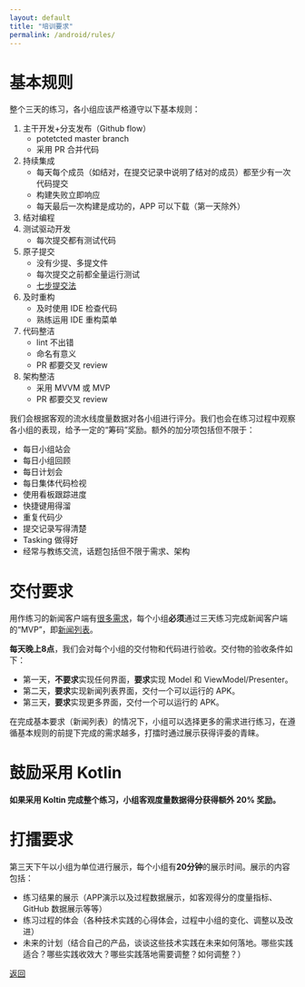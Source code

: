 ```yaml
---
layout: default
title: "培训要求"
permalink: /android/rules/
---
```


# 基本规则

整个三天的练习，各小组应该严格遵守以下基本规则：

1. 主干开发+分支发布（Github flow）
   - potetcted master branch
   - 采用 PR 合并代码
2. 持续集成
   - 每天每个成员（如结对，在提交记录中说明了结对的成员）都至少有一次代码提交
   - 构建失败立即响应
   - 每天最后一次构建是成功的，APP 可以下载（第一天除外）
3. 结对编程
4. 测试驱动开发
   - 每次提交都有测试代码
5. 原子提交
   - 没有少提、多提文件
   - 每次提交之前都全量运行测试
   - [七步提交法](https://static001.infoq.cn/resource/image/4c/d1/4c5d2f40c00ffd6d00b1d011108f66d1.png)
6. 及时重构
   - 及时使用 IDE 检查代码
   - 熟练运用 IDE 重构菜单
7. 代码整洁
   - lint 不出错
   - 命名有意义
   - PR 都要交叉 review
8. 架构整洁
   - 采用 MVVM 或 MVP
   - PR 都要交叉 review

我们会根据客观的流水线度量数据对各小组进行评分。我们也会在练习过程中观察各小组的表现，给予一定的“筹码”奖励。额外的加分项包括但不限于：
  - 每日小组站会
  - 每日小组回顾
  - 每日计划会
  - 每日集体代码检视
  - 使用看板跟踪进度
  - 快捷键用得溜
  - 重复代码少
  - 提交记录写得清楚
  - Tasking 做得好
  - 经常与教练交流，话题包括但不限于需求、架构


# 交付要求

用作练习的新闻客户端有[很多需求](https://cac-tech-coach.github.io/NewsClientSpecs/)，每个小组**必须**通过三天练习完成新闻客户端的“MVP”，即[新闻列表](https://cac-tech-coach.github.io/NewsClientSpecs/specs/news-list.html)。

**每天晚上8点**，我们会对每个小组的交付物和代码进行验收。交付物的验收条件如下：

- 第一天，**不要求**实现任何界面，**要求**实现 Model 和 ViewModel/Presenter。
- 第二天，**要求**实现新闻列表界面，交付一个可以运行的 APK。
- 第三天，**要求**实现更多界面，交付一个可以运行的 APK。

在完成基本要求（新闻列表）的情况下，小组可以选择更多的需求进行练习，在遵循基本规则的前提下完成的需求越多，打擂时通过展示获得评委的青睐。

# 鼓励采用 Kotlin

**如果采用 Koltin 完成整个练习，小组客观度量数据得分获得额外 20% 奖励。** 

# 打擂要求

第三天下午以小组为单位进行展示，每个小组有**20分钟**的展示时间。展示的内容包括：

- 练习结果的展示（APP演示以及过程数据展示，如客观得分的度量指标、GitHub 数据展示等等）
- 练习过程的体会（各种技术实践的心得体会，过程中小组的变化、调整以及改进）
- 未来的计划（结合自己的产品，谈谈这些技术实践在未来如何落地。哪些实践适合？哪些实践收效大？哪些实践落地需要调整？如何调整？）



[返回](./index.md)